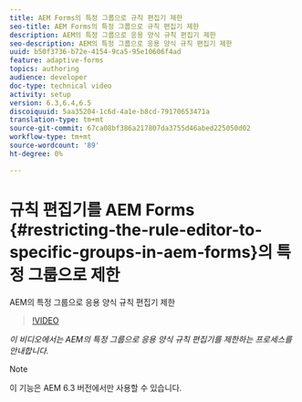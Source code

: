 ```yaml
---
title: AEM Forms의 특정 그룹으로 규칙 편집기 제한
seo-title: AEM Forms의 특정 그룹으로 규칙 편집기 제한
description: AEM의 특정 그룹으로 응용 양식 규칙 편집기 제한
seo-description: AEM의 특정 그룹으로 응용 양식 규칙 편집기 제한
uuid: b50f3736-b72e-4154-9ca5-95e10606f4ad
feature: adaptive-forms
topics: authoring
audience: developer
doc-type: technical video
activity: setup
version: 6.3,6.4,6.5
discoiquuid: 5aa35204-1c6d-4a1e-b8cd-79170653471a
translation-type: tm+mt
source-git-commit: 67ca08bf386a217807da3755d46abed225050d02
workflow-type: tm+mt
source-wordcount: '89'
ht-degree: 0%

---
```



# 규칙 편집기를 AEM Forms {#restricting-the-rule-editor-to-specific-groups-in-aem-forms}의 특정 그룹으로 제한

AEM의 특정 그룹으로 응용 양식 규칙 편집기 제한

>[!VIDEO](https://video.tv.adobe.com/v/19470?quality=9&learn=on)

*이 비디오에서는 AEM의 특정 그룹으로 응용 양식 규칙 편집기를 제한하는 프로세스를 안내합니다.*

>[!NOTE]
>
>이 기능은 AEM 6.3 버전에서만 사용할 수 있습니다.

